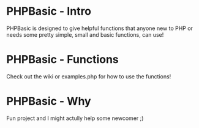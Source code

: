 PHPBasic - Intro
=======

PHPBasic is designed to give helpful functions that anyone new to PHP or needs some pretty simple, small and basic functions, can use!

PHPBasic - Functions
=======

Check out the wiki or examples.php for how to use the functions!

PHPBasic - Why
=======

Fun project and I might actully help some newcomer ;)
